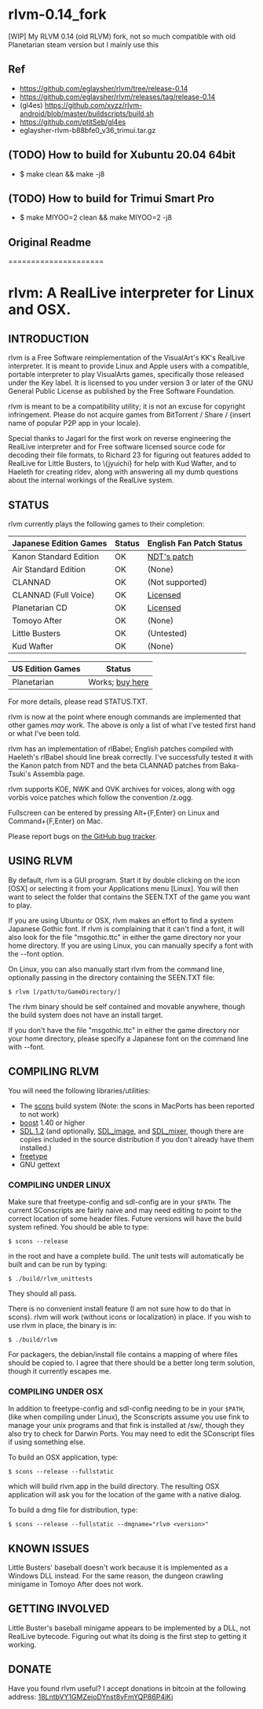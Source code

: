 # rlvm-0.14_fork
[WIP] My RLVM 0.14 (old RLVM) fork, not so much compatible with old Planetarian steam version but I mainly use this  

## Ref
* https://github.com/eglaysher/rlvm/tree/release-0.14
* https://github.com/eglaysher/rlvm/releases/tag/release-0.14
* (gl4es) https://github.com/xyzz/rlvm-android/blob/master/buildscripts/build.sh
* https://github.com/ptitSeb/gl4es  
* eglaysher-rlvm-b88bfe0_v36_trimui.tar.gz

## (TODO) How to build for Xubuntu 20.04 64bit
* $ make clean && make -j8

## (TODO) How to build for Trimui Smart Pro
* $ make MIYOO=2 clean && make MIYOO=2 -j8

## Original Readme

=====================

rlvm: A RealLive interpreter for Linux and OSX.
===============================================

## INTRODUCTION

rlvm is a Free Software reimplementation of the VisualArt's KK's
RealLive interpreter. It is meant to provide Linux and Apple users with
a compatible, portable interpreter to play VisualArts games,
specifically those released under the Key label. It is licensed to you
under version 3 or later of the GNU General Public License as published
by the Free Software Foundation.

rlvm is meant to be a compatibility utility; it is not an excuse for
copyright infringement. Please do not acquire games from BitTorrent /
Share / {insert name of popular P2P app in your locale}.

Special thanks to Jagarl for the first work on reverse engineering the
RealLive interpreter and for Free software licensed source code for
decoding their file formats, to Richard 23 for figuring out features
added to RealLive for Little Busters, to \\{jyuichi} for help with Kud Wafter, and to Haeleth for creating rldev, along with answering all my dumb questions about the internal workings of the RealLive system.

## STATUS

rlvm currently plays the following games to their completion:

| Japanese Edition Games | Status          | English Fan Patch Status |
| ---------------------- | --------------- | ------------------------ |
| Kanon Standard Edition | OK              | [NDT's patch][kanon]     |
| Air Standard Edition   | OK              | (None)                   |
| CLANNAD                | OK              | (Not supported)          |
| CLANNAD (Full Voice)   | OK              | [Licensed][clannad]      |
| Planetarian CD         | OK              | [Licensed][planetarian]  |
| Tomoyo After           | OK              | (None)                   |
| Little Busters         | OK              | (Untested)               |
| Kud Wafter             | OK              | (None)                   |

| US Edition Games       | Status                         |
| ---------------------- | ------------------------------ |
| Planetarian            | Works; [buy here][planetarian] |

[kanon]: http://radicalr.pestermom.com/vn.html
[clannad]: https://sekaiproject.com/blog-en/sekai-project-and-visualarts-announce-the-licensing-of-clannad-full-voice-edition/
[planetarian]: http://store.steampowered.com/app/316720/

For more details, please read STATUS.TXT.

rlvm is now at the point where enough commands are implemented that
other games *may* work. The above is only a list of what I've tested
first hand or what I've been told.

rlvm has an implementation of rlBabel; English patches compiled with
Haeleth's rlBabel should line break correctly. I've successfully tested
it with the Kanon patch from NDT and the beta CLANNAD patches from
Baka-Tsuki's Assembla page.

rlvm supports KOE, NWK and OVK archives for voices, along with ogg
vorbis voice patches which follow the convention
<packnumber>/z<packnumber><sampleid>.ogg.

Fullscreen can be entered by pressing Alt+{F,Enter} on Linux and
Command+{F,Enter} on Mac.

Please report bugs on [the GitHub bug tracker][bugtracker].

[bugtracker]: https://github.com/eglaysher/rlvm/issues

## USING RLVM

By default, rlvm is a GUI program. Start it by double clicking on the
icon [OSX] or selecting it from your Applications menu [Linux]. You will
then want to select the folder that contains the SEEN.TXT of the game
you want to play.

If you are using Ubuntu or OSX, rlvm makes an effort to find a system
Japanese Gothic font. If rlvm is complaining that it can't find a font,
it will also look for the file "msgothic.ttc" in either the game
directory nor your home directory. If you are using Linux, you can
manually specify a font with the --font option.

On Linux, you can also manually start rlvm from the command line,
optionally passing in the directory containing the SEEN.TXT file:

    $ rlvm [/path/to/GameDirectory/]

The rlvm binary should be self contained and movable anywhere, though
the build system does not have an install target.

If you don't have the file "msgothic.ttc" in either the game directory
nor your home directory, please specify a Japanese font on the command
line with --font.

## COMPILING RLVM

You will need the following libraries/utilities:

- The [scons][scons] build system (Note: the scons in MacPorts has been
  reported to not work)
- [boost][boost] 1.40 or higher
- [SDL 1.2][sdl] (and optionally, [SDL_image][sdl_image], and
  [SDL_mixer][sdl_mixer], though there are copies included in the source
  distribution if you don't already have them installed.)
- [freetype][freetype]
- GNU gettext

[scons]: http://www.scons.org/
[boost]: http://www.boost.org/
[sdl]: http://libsdl.org/download-1.2.php
[sdl_image]: https://www.libsdl.org/projects/SDL_image/release-1.2.html
[sdl_mixer]: http://www.libsdl.org/projects/SDL_mixer/release-1.2.html
[freetype]: http://www.freetype.org/

### COMPILING UNDER LINUX

Make sure that freetype-config and sdl-config are in your `$PATH`. The
current SConscripts are fairly naive and may need editing to point to
the correct location of some header files. Future versions will have the
build system refined. You should be able to type:

    $ scons --release

in the root and have a complete build. The unit tests will automatically
be built and can be run by typing:

    $ ./build/rlvm_unittests

They should all pass.

There is no convenient install feature (I am not sure how to do that in
scons). rlvm will work (without icons or localization) in place. If you
wish to use rlvm in place, the binary is in:

    $ ./build/rlvm

For packagers, the debian/install file contains a mapping of where files should be copied to. I agree that there should be a better long term solution, though it currently escapes me.

### COMPILING UNDER OSX

In addition to freetype-config and sdl-config needing to be in your
`$PATH`, (like when compiling under Linux), the Sconscripts assume you use fink to manage your unix programs and that fink is installed at /sw/, though they also try to check for Darwin Ports. You may need to edit the SConscript files if using something else.

To build an OSX application, type:

    $ scons --release --fullstatic

which will build rlvm.app in the build directory. The resulting OSX
application will ask you for the location of the game with a native
dialog.

To build a dmg file for distribution, type:

    $ scons --release --fullstatic --dmgname="rlvm <version>"

## KNOWN ISSUES

Little Busters' baseball doesn't work because it is implemented as a
Windows DLL instead. For the same reason, the dungeon crawling minigame
in Tomoyo After does not work.

## GETTING INVOLVED

Little Buster's baseball minigame appears to be implemented by a DLL,
not RealLive bytecode. Figuring out what its doing is the first step to
getting it working.

## DONATE

Have you found rlvm useful? I accept donations in bitcoin at the following address: [18LntbVY1GMZeioDYnst8yFmYQP86P4iKi][bitcoin]

[bitcoin]: https://blockchain.info/address/18LntbVY1GMZeioDYnst8yFmYQP86P4iKi
